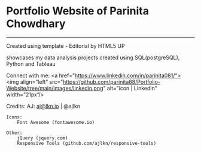 # Portfolio Website of Parinita Chowdhary
---------------
Created using template - Editorial by HTML5 UP

showcases my data analysis projects created using SQL(postgreSQL), Python and Tableau

Connect with me:
<a href=”https://www.linkedin.com/in/parinita081/">
	<img align=”left” src=”https://github.com/parinita88/Portfolio-Website/tree/main/images/linkedin.png" alt=”icon | LinkedIn” width=”21px”/>
</a>

Credits:
	AJ:
		aj@lkn.io | @ajlkn

	Icons:
		Font Awesome (fontawesome.io)

	Other:
		jQuery (jquery.com)
		Responsive Tools (github.com/ajlkn/responsive-tools)
